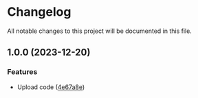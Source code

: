 # Changelog

All notable changes to this project will be documented in this file.

## 1.0.0 (2023-12-20)


### Features

* Upload code ([4e67a8e](https://github.com/atorrescogollo/aws-lambda-serverless-proxy/commit/4e67a8e7236774deea7e27ebca388cc077dd7869))
